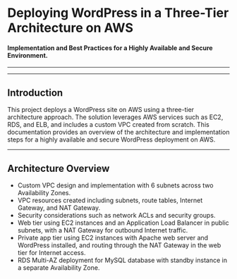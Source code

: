 # Deploying WordPress in a Three-Tier Architecture on AWS
 #### Implementation and Best Practices for a Highly Available and Secure Environment.
---
___
## Introduction 

This project deploys a WordPress site on AWS using a three-tier architecture approach. The solution leverages AWS services such as EC2, RDS, and ELB, and includes a custom VPC created from scratch. This documentation provides an overview of the architecture and implementation steps for a highly available and secure WordPress deployment on AWS.
<!--Horizontal Rule-->
---
## Architecture Overview

* Custom VPC design and implementation with 6 subnets across two Availability Zones.
* VPC resources created including subnets, route tables, Internet Gateway, and NAT Gateway.
* Security considerations such as network ACLs and security groups.
* Web tier using EC2 instances and an Application Load Balancer in public subnets, with a NAT Gateway for outbound Internet traffic.
* Private app tier using EC2 instances with Apache web server and WordPress installed, and routing through the NAT Gateway in the web tier for Internet access.
* RDS Multi-AZ deployment for MySQL database with standby instance in a separate Availability Zone.

